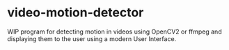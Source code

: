 # video-motion-detector

WIP program for detecting motion in videos using OpenCV2 or ffmpeg and displaying them to the user using a modern User Interface.
